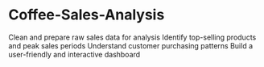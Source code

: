 # Coffee-Sales-Analysis
Clean and prepare raw sales data for analysis  Identify top-selling products and peak sales periods  Understand customer purchasing patterns  Build a user-friendly and interactive dashboard
